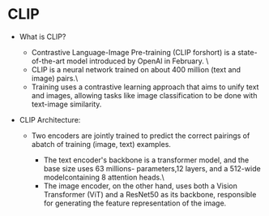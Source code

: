 # CLIP

* What is CLIP?
  
  * Contrastive Language-Image Pre-training (CLIP forshort) is a state-of-the-art model introduced by OpenAl in February. \
  * CLIP is a neural network trained on about 400 million (text and image) pairs.\
  * Training uses a contrastive learning approach that aims to unify text and images, allowing tasks like image classification to be done with text-image similarity.
 
* CLIP Architecture:
  * Two encoders are jointly trained to predict the correct pairings of abatch of training (image, text) examples.
    
    * The text encoder's backbone is a transformer model, and the base size uses 63 millions- parameters,12 layers, and a 512-wide modelcontaining 8 attention heads.\
    * The image encoder, on the other hand, uses both a Vision Transformer (ViT) and a ResNet50 as its backbone, responsible for generating the feature representation of the image.
